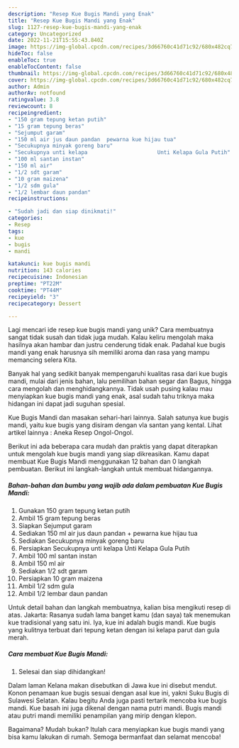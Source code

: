 ```yaml
---
description: "Resep Kue Bugis Mandi yang Enak"
title: "Resep Kue Bugis Mandi yang Enak"
slug: 1127-resep-kue-bugis-mandi-yang-enak
category: Uncategorized
date: 2022-11-21T15:55:43.840Z
image: https://img-global.cpcdn.com/recipes/3d66760c41d71c92/680x482cq70/kue-bugis-mandi-foto-resep-utama.jpg
hideToc: false
enableToc: true
enableTocContent: false
thumbnail: https://img-global.cpcdn.com/recipes/3d66760c41d71c92/680x482cq70/kue-bugis-mandi-foto-resep-utama.jpg
cover: https://img-global.cpcdn.com/recipes/3d66760c41d71c92/680x482cq70/kue-bugis-mandi-foto-resep-utama.jpg
author: Admin
authorAv: notfound
ratingvalue: 3.8
reviewcount: 8
recipeingredient:
- "150 gram tepung ketan putih"
- "15 gram tepung beras"
- "Sejumput garam"
- "150 ml air jus daun pandan  pewarna kue hijau tua"
- "Secukupnya minyak goreng baru"
- "Secukupnya unti kelapa                      Unti Kelapa Gula Putih"
- "100 ml santan instan"
- "150 ml air"
- "1/2 sdt garam"
- "10 gram maizena"
- "1/2 sdm gula"
- "1/2 lembar daun pandan"
recipeinstructions:

- "Sudah jadi dan siap dinikmati!"
categories:
- Resep
tags:
- kue
- bugis
- mandi

katakunci: kue bugis mandi 
nutrition: 143 calories
recipecuisine: Indonesian
preptime: "PT22M"
cooktime: "PT44M"
recipeyield: "3"
recipecategory: Dessert

---
```





Lagi mencari ide resep kue bugis mandi yang unik? Cara membuatnya sangat tidak susah dan tidak juga mudah. Kalau keliru mengolah maka hasilnya akan hambar dan justru cenderung tidak enak. Padahal kue bugis mandi yang enak harusnya sih memiliki aroma dan rasa yang mampu memancing selera Kita.





Banyak hal yang sedikit banyak mempengaruhi kualitas rasa dari kue bugis mandi, mulai dari jenis bahan, lalu pemilihan bahan segar dan Bagus, hingga cara mengolah dan menghidangkannya. Tidak usah pusing kalau mau menyiapkan kue bugis mandi yang enak,      asal sudah tahu triknya maka hidangan ini dapat jadi suguhan spesial.














Kue Bugis Mandi dan masakan sehari-hari lainnya. Salah satunya kue bugis mandi, yaitu kue bugis yang disiram dengan vla santan yang kental. Lihat artikel lainnya : Aneka Resep Ongol-Ongol.






Berikut ini ada beberapa cara mudah dan praktis yang dapat diterapkan untuk mengolah kue bugis mandi yang siap dikreasikan. Kamu dapat membuat Kue Bugis Mandi menggunakan 12 bahan dan 0 langkah pembuatan. Berikut ini langkah-langkah untuk membuat hidangannya.

<!--inarticleads1-->

##### Bahan-bahan dan bumbu yang wajib ada dalam pembuatan Kue Bugis Mandi:

1. Gunakan 150 gram tepung ketan putih
1. Ambil 15 gram tepung beras
1. Siapkan Sejumput garam
1. Sediakan 150 ml air jus daun pandan + pewarna kue hijau tua
1. Sediakan Secukupnya minyak goreng baru
1. Persiapkan Secukupnya unti kelapa                      Unti Kelapa Gula Putih
1. Ambil 100 ml santan instan
1. Ambil 150 ml air
1. Sediakan 1/2 sdt garam
1. Persiapkan 10 gram maizena
1. Ambil 1/2 sdm gula
1. Ambil 1/2 lembar daun pandan


Untuk detail bahan dan langkah membuatnya, kalian bisa mengikuti resep di atas. Jakarta: Rasanya sudah lama banget kamu (dan saya) tak menemukan kue tradisional yang satu ini. Iya, kue ini adalah bugis mandi. Kue bugis yang kulitnya terbuat dari tepung ketan dengan isi kelapa parut dan gula merah. 

<!--inarticleads2-->

##### Cara membuat Kue Bugis Mandi:


1. Selesai dan siap dihidangkan!

Dalam laman Kelana makan disebutkan di Jawa kue ini disebut mendut. Konon penamaan kue bugis sesuai dengan asal kue ini, yakni Suku Bugis di Sulawesi Selatan. Kalau begitu Anda juga pasti tertarik mencoba kue bugis mandi. Kue basah ini juga dikenal dengan nama putri mandi. Bugis mandi atau putri mandi memiliki penampilan yang mirip dengan klepon. 

Bagaimana? Mudah bukan? Itulah cara menyiapkan kue bugis mandi yang bisa kamu lakukan di rumah. Semoga bermanfaat dan selamat mencoba!

